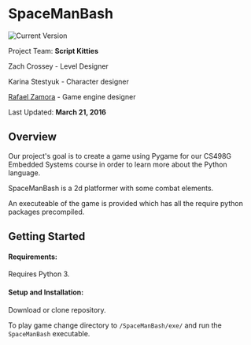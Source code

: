 # SpaceManBash

![Current Version](https://img.shields.io/badge/version-1.0-green.svg)


Project Team: **Script Kitties**

Zach Crossey - Level Designer

Karina Stestyuk - Character designer

[Rafael Zamora](https://github.com/rz4) - Game engine designer

Last Updated: **March 21, 2016**

## Overview

Our project's goal is to create a game using Pygame for our CS498G Embedded Systems
course in order to learn more about the Python language.

SpaceManBash is a 2d platformer with some combat elements. 

An executeable of the game is provided which has all the require python packages
precompiled.

## Getting Started

#### Requirements:

Requires Python 3.

#### Setup and Installation:

Download or clone repository.

To play game change directory to `/SpaceManBash/exe/` and run the `SpaceManBash` executable.

